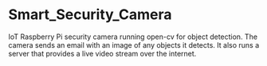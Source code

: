 # Smart_Security_Camera
IoT Raspberry Pi security camera running open-cv for object detection. The camera sends an email with an image of any objects it detects. It also runs a server that provides a live video stream over the internet.
